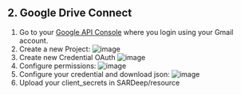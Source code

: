 ## 2. Google Drive Connect
1. Go to your [Google API Console](https://console.developers.google.com/apis) where you login using your Gmail account.
2. Create a new Project:
![image](https://user-images.githubusercontent.com/58193125/233702158-e92443a1-148c-4bed-824f-4b330fbf1019.png)
3. Create new Credential OAuth
![image](https://user-images.githubusercontent.com/58193125/233702550-fa019c4a-e340-402e-b7ae-ce9f1118cec4.png)
4. Configure permissions:
![image](https://user-images.githubusercontent.com/58193125/233702783-a0872f18-cce6-4862-a9f8-c4339f84bebf.png)
5. Configure your credential and download json:
![image](https://user-images.githubusercontent.com/58193125/233703597-e76698f3-6cbf-4e46-ae29-ee1fc23f376e.png)
6. Upload your client_secrets in SARDeep/resource
